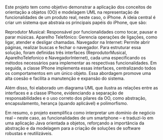 Este projeto tem como objetivo demonstrar a aplicação dos conceitos de orientação a objetos (OO) e modelagem UML na representação de funcionalidades de um produto real, neste caso, o iPhone. A ideia central é criar um sistema que abstraia os principais papéis do iPhone, que são:

Reprodutor Musical: Responsável por funcionalidades como tocar, pausar e parar músicas.
Aparelho Telefônico: Gerencia operações de ligações, como ligar, atender e desligar chamadas.
Navegador na Internet: Permite abrir páginas, realizar buscas e fechar o navegador.
Para estruturar essa solução, foram definidas três interfaces (ReprodutorMusical, AparelhoTelefonico e NavegadorInternet), cada uma especificando os métodos necessários para implementar as respectivas funcionalidades. Em seguida, a classe IPhone implementa essas interfaces, centralizando todos os comportamentos em um único objeto. Essa abordagem promove uma alta coesão e facilita a manutenção e expansão do sistema.

Além disso, foi elaborado um diagrama UML que ilustra as relações entre as interfaces e a classe IPhone, evidenciando a separação de responsabilidades e o uso correto dos pilares da OO, como abstração, encapsulamento, herança (quando aplicável) e polimorfismo.

Em resumo, o projeto exemplifica como interpretar um domínio de negócio real – neste caso, as funcionalidades de um smartphone – e traduzi-lo em uma aplicação Java orientada a objetos, reforçando a importância da abstração e da modelagem para a criação de soluções de software robustas e reutilizáveis.
